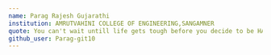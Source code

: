 ```yaml
---
name: Parag Rajesh Gujarathi
institution: AMRUTVAHINI COLLEGE OF ENGINEERING,SANGAMNER
quote: You can't wait untill life gets tough before you decide to be HAPPY.SO Always Be Happy!!!
github_user: Parag-git10
---
```

